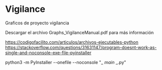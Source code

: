 # Vigilance

Graficos de proyecto vigilancia 

Descargar el archivo Graphs_VigilanceManual.pdf para más información

https://codigofacilito.com/articulos/archivos-ejecutables-python
https://stackoverflow.com/questions/31631147/program-doesnt-work-as-single-and-noconsole-exe-file-pyinstaller

python3 -m PyInstaller --onefile --noconsole "_ _main_ _.py"
